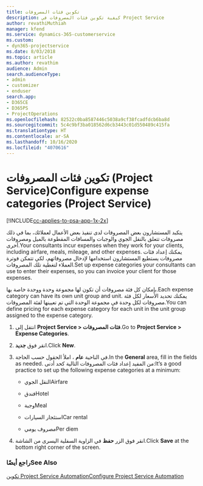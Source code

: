 ```yaml
---
title: تكوين فئات المصروفات
description: كيفية تكوين فئات المصروفات في Project Service
author: revathiMuthiah
manager: kfend
ms.service: dynamics-365-customerservice
ms.custom:
- dyn365-projectservice
ms.date: 8/03/2018
ms.topic: article
ms.author: revathim
audience: Admin
search.audienceType:
- admin
- customizer
- enduser
search.app:
- D365CE
- D365PS
- ProjectOperations
ms.openlocfilehash: 82522c0ba8587446c5038a9cf38fcadfdcb6ba8d
ms.sourcegitcommit: 5c4c9bf3ba018562d6cb3443c01d550489c415fa
ms.translationtype: HT
ms.contentlocale: ar-SA
ms.lasthandoff: 10/16/2020
ms.locfileid: "4070616"
---
```

# <a name="configure-expense-categories-project-service"></a><span data-ttu-id="c008e-103">تكوين فئات المصروفات (Project Service)</span><span class="sxs-lookup"><span data-stu-id="c008e-103">Configure expense categories (Project Service)</span></span>

[!INCLUDE[cc-applies-to-psa-app-1x-2x](../includes/cc-applies-to-psa-app-1x-2x.md)]

<span data-ttu-id="c008e-104">يتكبد المستشارون بعض المصروفات لدى تنفيذ بعض الأعمال لعملائك، بما في ذلك مصروفات تتعلق بالنقل الجوي والوجبات والمسافات المقطوعة بالميل ومصروفات أخرى.</span><span class="sxs-lookup"><span data-stu-id="c008e-104">Your consultants incur expenses when they work for your clients, including airfare, meals, mileage, and other expenses.</span></span> <span data-ttu-id="c008e-105">يمكنك إعداد فئات مصروفات يستطيع المستشارون استخدامها لإدخال مصروفاتهم، لكي تتمكن فوترة العملاء لتغطية تلك المصروفات.</span><span class="sxs-lookup"><span data-stu-id="c008e-105">Set up expense categories your consultants can use to enter their expenses, so you can invoice your client for those expenses.</span></span>  
  
<span data-ttu-id="c008e-106">بإمكان كل فئة مصروفات أن تكون لها مجموعة وحدة ووحدة خاصة بها.</span><span class="sxs-lookup"><span data-stu-id="c008e-106">Each expense category can have its own unit group and unit.</span></span> <span data-ttu-id="c008e-107">يمكنك تحديد الأسعار لكل فئة مصروفات لكل وحدة في مجموعة الوحدة التي تم تعيينها لفئة المصروفات.</span><span class="sxs-lookup"><span data-stu-id="c008e-107">You can define pricing for each expense category for each unit in the unit group assigned to the expense category.</span></span>  
  
1.  <span data-ttu-id="c008e-108">انتقل إلى **Project Service > فئات المصروفات**.</span><span class="sxs-lookup"><span data-stu-id="c008e-108">Go to **Project Service > Expense Categories**.</span></span>  
  
2.  <span data-ttu-id="c008e-109">انقر فوق **جديد**.</span><span class="sxs-lookup"><span data-stu-id="c008e-109">Click **New**.</span></span>  
  
3.  <span data-ttu-id="c008e-110">في الناحية **عام** ، املأ الحقول حسب الحاجة.</span><span class="sxs-lookup"><span data-stu-id="c008e-110">In the **General** area, fill in the fields as needed.</span></span> <span data-ttu-id="c008e-111">من المفيد إعداد فئات المصروفات التالية كحد أدنى:</span><span class="sxs-lookup"><span data-stu-id="c008e-111">It’s a good practice to set up the following expense categories at a minimum:</span></span>  
  
    -   <span data-ttu-id="c008e-112">النقل الجوي</span><span class="sxs-lookup"><span data-stu-id="c008e-112">Airfare</span></span>  
  
    -   <span data-ttu-id="c008e-113">فندق</span><span class="sxs-lookup"><span data-stu-id="c008e-113">Hotel</span></span>  
  
    -   <span data-ttu-id="c008e-114">وجبة</span><span class="sxs-lookup"><span data-stu-id="c008e-114">Meal</span></span>  
  
    -   <span data-ttu-id="c008e-115">استئجار السيارات</span><span class="sxs-lookup"><span data-stu-id="c008e-115">Car rental</span></span>  
  
    -   <span data-ttu-id="c008e-116">مصروف يومي</span><span class="sxs-lookup"><span data-stu-id="c008e-116">Per diem</span></span>  
  
4.  <span data-ttu-id="c008e-117">انقر فوق الزر **حفظ** في الزاوية السفلية اليسرى من الشاشة.</span><span class="sxs-lookup"><span data-stu-id="c008e-117">Click **Save** at the bottom right corner of the screen.</span></span>  
  
### <a name="see-also"></a><span data-ttu-id="c008e-118">راجع أيضًا</span><span class="sxs-lookup"><span data-stu-id="c008e-118">See Also</span></span>  
 [<span data-ttu-id="c008e-119">تكوين Project Service Automation</span><span class="sxs-lookup"><span data-stu-id="c008e-119">Configure Project Service Automation</span></span>](../psa/configure.md)
